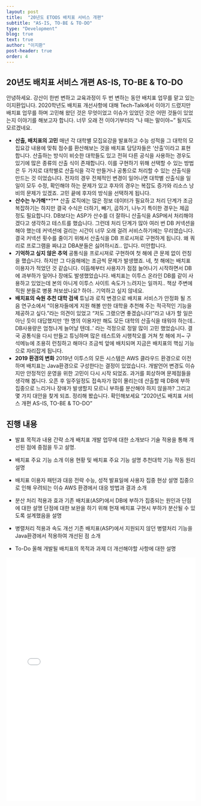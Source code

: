 ```yaml
---
layout: post
title:  "20년도 ETOOS 배치표 서비스 개편"
subtitle: "AS-IS, TO-BE & TO-DO"
type: "Development"
blog: true
text: true
author: "이지환"
post-header: true
order: 4
---
```

## 20년도 배치표 서비스 개편 AS-IS, TO-BE & TO-DO

안녕하세요. 강산이 한번 변하고 교육과정이 두 번 변하는 동안 배치표 업무를 맡고 있는 이지환입니다.
2020학년도 배치표 개선사항에 대해 Tech-Talk에서 이야기 드렸지만 배치표 업무를 하며 고민해 왔던 것은 무엇이었고 이슈가 있었던 것은 어떤 것들이 있었는지
이야기를 해보고자 합니다. 너무 오래 전 이야기부터라 “나 때는 말이야~” 될지도 모르겠네요.

 

- **산출, 배치표의 고민**
  매년 각 대학별 모집요강을 발표하고 수능 성적을 그 대학의 모집요강 내용에 맞춰 점수를 환산해보는 것을 배치표 담당자들은 ‘산출’이라고 표현 합니다.
  산출하는 방식이 비슷한 대학들도 있고 전혀 다른 공식을 사용하는 경우도 있기에 많은 종류의 산출 식이 존재합니다.
  이를 구현하기 위해 선택할 수 있는 방법은 두 가지로 대학별로 산출식을 각각 만들거나 공통으로 처리할 수 있는 산출식을 만드는 것 이었습니다.
  전자의 경우 전체적인 변경이 일어나면 대학별 산출식을 일일이 모두 수정, 확인해야 하는 문제가 있고 후자의 경우는 복잡도 증가와 리소스 낭비의 문제가 있겠죠.
  고민 끝에 후자의 방식을 선택하게 됩니다.
- **산수는 누가해****?**
  산출 로직에는 많은 정보 데이터가 필요하고 처리 단계가 조금 복잡하기는 하지만 결국 수식은 더하기, 빼기, 곱하기, 나누기 특이한 경우는 제곱 정도 필요합니다.
  DB보다는 ASP가 산수를 더 잘하니 산출식을 ASP에서 처리해야겠다고 생각하고 테스트를 했습니다.
  그런데 처리 단계가 많아 여러 번 DB 커넥션을 해야 했는데 커넥션에 걸리는 시간이 너무 오래 걸려 서비스하기에는 무리였습니다.
  결국 커넥션 횟수를 줄이기 위해서 산출식을 DB 프로시져로 구현하게 됩니다.
  왜 쿼리로 프로그램을 짜냐고 DBA분들은 싫어하시죠.. 압니다. 미안합니다.
- **기억하고 싶지 않은 추억**
  공통식을 프로시져로 구현하여 첫 해에 큰 문제 없이 런칭을 했습니다. 하지만 그 다음해에는 조금씩 문제가 발생했죠. 네, 첫 해에는 배치표 이용자가 적었던 것 같습니다.
  이듬해부터 사용자가 점점 늘어나기 시작하면서 DB에 과부하가 일어나 장애도 발생했었습니다.
  배치표는 이투스 온라인 DB를 같이 사용하고 있었는데 본의 아니게 이투스 사이트 속도가 느려지는 일까지.. 책상 주변에 직원 분들로 병풍 쳐보셨나요? 하아.. 기억하고 싶지 않네요.
- **배치표의 숙원 추천 대학 검색**
  튜닝과 로직 변경으로 배치표 서비스가 안정화 될 즈음
  연구소에서 “이용자들에게 지원 해볼 만한 대학을 추천해 주는 적극적인 기능을 제공하고 싶다.”라는 의견이 있었고
  “저도 그랬으면 좋겠습니다!”라고 내가 할 일은 아닌 듯이 대답했지만
  ‘한 명의 이용자만 해도 모든 대학의 산출식을 태워야 하는데.. DB사용량은 엄청나게 늘어날 텐데..’ 라는 걱정으로 정말 많이 고민 했었습니다.
  결국 공통식을 다시 만들고 튜닝하며 많은 테스트와 시행착오를 거쳐 첫 해에 저~ 구석메뉴에 조용히 런칭하고 해마다 조금씩 앞에 배치되며 지금은 배치표의 핵심 기능으로 자리잡게 됩니다.
- **2019 환경의 변화**
  2019년 이투스의 모든 시스템은 AWS 클라우드 환경으로 이전하며 배치표는 Java환경으로 구성한다는 결정이 있었습니다.
  개발언어 변경도 이슈지만 안정적인 운영을 위한 고민이 다시 시작 되었죠.
  과거를 회상하며 문제점들을 생각해 봅니다.
  오픈 후 일주일정도 접속자가 많이 몰리는데 산출할 때 DB에 부하 집중으로 느리거나 장애가 발생할지 모르니 부하를 분산해야 하지 않을까?
  그리고 몇 가지 대안을 찾게 되죠.
  정리해 봤습니다.
  확인해보세요 “2020년도 배치표 서비스 개편 AS-IS, TO-BE & TO-DO”

## 진행 내용

- 발표 목적과 내용 간략 소개
  배치표 개발 업무에 대한 소개보다 기술 적용을 통해 개선된 점에 중점을 두고 설명.
- 배치표 주요 기능 소개
  이용 현황 및 배치표 주요 기능 설명
  추천대학 기능 작동 원리 설명

- 배치표 이용자 패턴과 대응 전략
  수능, 성적 발표일에 사용자 집중 현상 설명
  집중으로 인해 우려되는 이슈 
  AWS 환경에서 대응 방법과 결과 소개
- 분산 처리 적용과 효과
  기존 배치표(ASP)에서 DB에 부하가 집중되는 원인과 단점에 대한 설명
  단점에 대한 보완을 하기 위해 현재 배치표 구현시 부하가 분산될 수 있도록 설계했음을 설명
- 병렬처리 적용과 속도 개선
  기존 배치표(ASP)에서 지원되지 않던 병렬처리 기능을 Java환경에서 적용하여 개선된 점 소개
- To-Do
  올해 개발될 배치표의 목적과 과제 더 개선해야할 사항에 대한 설명

<embed src="pdf/etoos_arrangement_review_v02.pdf" type="application/pdf" width="100%" height="650px">